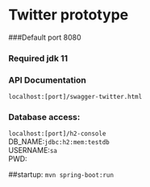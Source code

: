 # Twitter prototype

###Default port 8080
### Required jdk 11

### API Documentation
`localhost:[port]/swagger-twitter.html`

### Database access:
`localhost:[port]/h2-console`<br>
DB_NAME:`jdbc:h2:mem:testdb`<br>
USERNAME:`sa`<br>
PWD:

##startup:
`mvn spring-boot:run`
